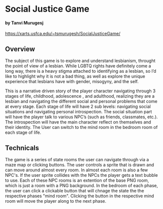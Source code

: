 # Social Justice Game
#### by Tanvi Murugesj
https://xarts.usfca.edu/~tsmurugesh/SocialJusticeGame/


## Overview
The subject of this game is to explore and understand lesbianism, throught the point of view of a lesbian. While LGBTQ rights have definitely come a long way, there is a heavy stigma attached to identifying as a lesbian, so I’d like to highlight why it is not a bad thing, as well as explore the unique experience that lesbians have with gender, misogyny, and the self. 

This is a narrative driven story of the player character navigating through 3 stages of life, childhood, adolescence , and adulthood, realizing they are  a lesbian and navigating the different social and personal problems that come at every stage. Each stage of life will have 2 sub levels: navigating social situations and navigating personal introspection. The social situation part will have the player talk to various NPC’s (such as friends, classmates, etc.). The introspection will have the main character reflect on themselves and their identity. The User can switch to the mind room in the bedroom room of each stage of life.


## Technicals

The game is a series of state rooms the user can navigate through via a maze map or clicking buttons. The user controls a sprite that is drawn and can move around almost every room. In almost each room is also a few NPC's. If the user sprite collides with the NPCs the player gets a text bubble to use. Each of these NPC rooms is an extention of the base PNG room, which is just a room with a PNG background. In the bedroom of each phase, the user can click a clickable button that will chnage the state the the respective phases "mind room". Clicking the button in the respective mind room will move the player along to the next phase. 